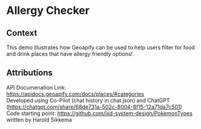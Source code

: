 # Allergy Checker

## Context
This demo illustrates how Geoapify can be used to help users filter for food and drink places that have allergy friendly options! 

## Attributions
API Documenation Link: https://apidocs.geoapify.com/docs/places/#categories <br/>
Developed using Co-Pilot (chat history in chat.json) and ChatGPT (https://chatgpt.com/share/68de731a-502c-8004-8f15-12a71da7c501) <br/>
Code starting point: https://github.com/ixd-system-design/PokemonTypes written by Harold Sikkema <br/>
